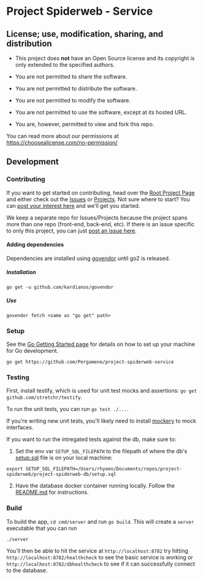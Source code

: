 # Project Spiderweb - Service

## License; use, modification, sharing, and distribution

* This project does **not** have an Open Source license and its copyright is only extended to the specified authors.
* You are not permitted to share the software.
* You are not permitted to distribute the software.
* You are not permitted to modify the software.
* You are not permitted to use the software, except at its hosted URL.

* You are, however, permitted to view and fork this repo.

You can read more about our permissions at https://choosealicense.com/no-permission/

## Development

### Contributing

If you want to get started on contributing, head over the [Root Project Page](https://github.com/Pergamene/project-spiderweb) and either check out the [Issues](https://github.com/Pergamene/project-spiderweb/issues) or [Projects](https://github.com/Pergamene/project-spiderweb/projects).  Not sure where to start?  You can [post your interest here](https://github.com/Pergamene/project-spiderweb/issues/2) and we'll get you started.

We keep a separate repo for Issues/Projects because the project spans more than one repo (front-end, back-end, etc).  If there is an issue specific to only this project, you can just [post an issue here](https://github.com/Pergamene/project-spiderweb-service/issues).

#### Adding dependencies

Dependencies are installed using [govendor](https://github.com/kardianos/govendor) until go2 is released.

##### Installation
```
go get -u github.com/kardianos/govendor
```

##### Use
```
govendor fetch <same as "go get" path>
```

### Setup

See the [Go Getting Started page](https://golang.org/doc/install) for details on how to set up your machine for Go development.

```
go get https://github.com/Pergamene/project-spiderweb-service
```

### Testing

First, install testify, which is used for unit test mocks and assertions: `go get github.com/stretchr/testify`.

To run the unit tests, you can run `go test ./...`.

If you're writing new unit tests, you'll likely need to install [mockery](https://github.com/vektra/mockery)
to mock interfaces.

If you want to run the intregated tests against the db, make sure to:

1. Set the env var `SETUP_SQL_FILEPATH` to
the filepath of where the db's [setup.sql](https://github.com/Pergamene/project-spiderweb-db/blob/master/setup.sql) file is on your local machine:

```
export SETUP_SQL_FILEPATH=/Users/rhyeen/Documents/repos/project-spiderweb/project-spiderweb-db/setup.sql
```

2. Have the database docker container running locally.  Follow the [README.md](https://github.com/Pergamene/project-spiderweb-db/blob/master/README.md) for instructions.

### Build

To build the app, `cd cmd/server` and run `go build`. This will create a `server` executable that you can run

```
./server
```

You'll then be able to hit the service at `http://localhost:8782` try hitting `http://localhost:8782/healthcheck` to see the basic service is working or `http://localhost:8782/dbhealthcheck` to see if it can successfully connect to the database.
